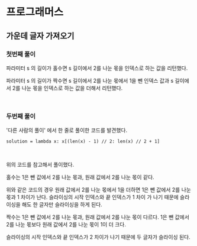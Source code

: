 # 프로그래머스

## 가운데 글자 가져오기

### 첫번째 풀이

파라미터 s 의 길이가 홀수면 s 길이에서 2를 나눈 몫을 인덱스로 하는 값을 리턴했다.

파라미터 s 의 길이가 짝수면 s 길이에서 2를 나눈 몫에서 1을 뺀 인덱스 값과 s 길이에서 2를 나눈 몫을 인덱스로 하는 값을 더해서 리턴했다.

<br>

### 두번째 풀이

'다른 사람의 풀이' 에서 한 줄로 풀이한 코드를 발견했다.

```
solution = lambda x: x[(len(x) - 1) // 2: len(x) // 2 + 1]
```

<br>

위의 코드를 참고해서 풀이했다.

홀수는 1은 뺀 값에서 2를 나눈 몫과, 원래 값에서 2를 나눈 몫이 같다. 

위와 같은 코드의 경우 원래 값에서 2를 나눈 몫에서 1을 더하면 1은 뺀 값에서 2를 나눈 몫과 1 차이가 난다. 슬라이싱의 시작 인덱스와 끝 인덱스가 1 차이 가 나기 때문에 슬라이싱을 해도 한 글자만 슬라이싱을 하게 된다.

짝수는 1은 뺀 값에서 2를 나눈 몫과, 원래 값에서 2를 나눈 몫이 다르다. 1은 뺀 값에서 2를 나눈 몫보다 원래 값에서 2를 나눈 몫이 1이 더 크다.

슬라이싱의 시작 인덱스와 끝 인덱스가 2 차이가 나기 때문에 두 글자가 슬라이싱 된다.

